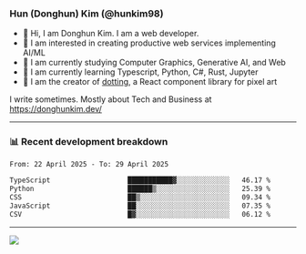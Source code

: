 ### Hun (Donghun) Kim (@hunkim98)

- 👋 Hi, I am Donghun Kim. I am a web developer. 
- 🤔 I am interested in creating productive web services implementing AI/ML
- 🔭 I am currently studying Computer Graphics, Generative AI, and Web 
- 🌱 I am currently learning Typescript, Python, C#, Rust, Jupyter
- 🎨 I am the creator of [dotting](https://github.com/hunkim98/dotting), a React component library for pixel art

I write sometimes. Mostly about Tech and Business at https://donghunkim.dev/

---
### 📊 Recent development breakdown
<!--START_SECTION:waka-->

```txt
From: 22 April 2025 - To: 29 April 2025

TypeScript                   ███████████▓░░░░░░░░░░░░░   46.17 %
Python                       ██████▒░░░░░░░░░░░░░░░░░░   25.39 %
CSS                          ██▒░░░░░░░░░░░░░░░░░░░░░░   09.34 %
JavaScript                   ██░░░░░░░░░░░░░░░░░░░░░░░   07.35 %
CSV                          █▓░░░░░░░░░░░░░░░░░░░░░░░   06.12 %
```

<!--END_SECTION:waka-->
---

<!-- <div align='center'> -->
  <img align="center" src="https://github-readme-stats.vercel.app/api?username=hunkim98&theme=dark&show_icons=true"/>
<!-- </div> -->
<!--
**hunkim98/hunkim98** is a ✨ _special_ ✨ repository because its `README.md` (this file) appears on your GitHub profile.

Here are some ideas to get you started:

- 🔭 I’m currently working on ...
- 🌱 I’m currently learning ...
- 👯 I’m looking to collaborate on ...
- 🤔 I’m looking for help with ...
- 💬 Ask me about ...
- 📫 How to reach me: ...
- 😄 Pronouns: ...
- ⚡ Fun fact: ...
-->
